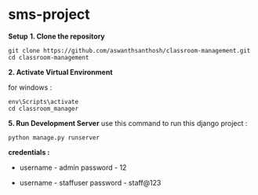 # sms-project
__Setup__
__1. Clone the repository__
   ```
   git clone https://github.com/aswanthsanthosh/classroom-management.git
   cd classroom-management
   ```
__2. Activate Virtual Environment__
   
for windows :
   ```
   env\Scripts\activate
   cd classroom_manager
   ```
__5. Run Development Server__
   use this command to run this django project :
   ```
   python manage.py runserver
   ```

__credentials :__
  - username - admin
  password - 12

  - username - staffuser
  password - staff@123

